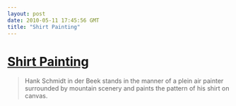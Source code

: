 ```yaml
---
layout: post
date: 2010-05-11 17:45:56 GMT
title: "Shirt Painting"
---
```

# [Shirt Painting](http://www.award.szpilman.de/best09.sib.html)

> Hank Schmidt in der Beek stands in the manner of a plein air painter surrounded by
mountain scenery and paints the pattern of his shirt on canvas.
